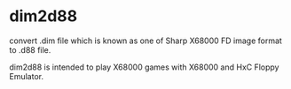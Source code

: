 # dim2d88

convert .dim file which is known as one of Sharp X68000 FD image format to .d88 file.

dim2d88 is intended to play X68000 games with X68000 and HxC Floppy Emulator. 

